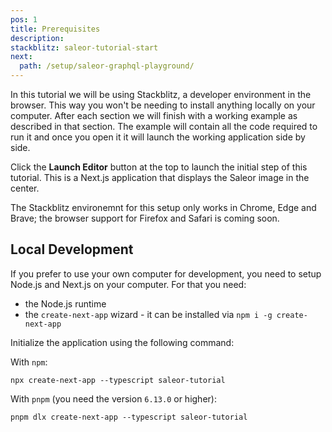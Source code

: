 ```yaml
---
pos: 1
title: Prerequisites 
description: 
stackblitz: saleor-tutorial-start
next:
  path: /setup/saleor-graphql-playground/ 
---
```


In this tutorial we will be using Stackblitz, a developer environment in the browser. This way you won't be needing to install anything locally on your computer. After each section we will finish with a working example as described in that section. The example will contain all the code required to run it and once you open it it will launch the working application side by side.

Click the **Launch Editor** button at the top to launch the initial step of this tutorial. This is a Next.js application that displays the Saleor image in the center.

The Stackblitz environemnt for this setup only works in Chrome, Edge and Brave; the browser support for Firefox and Safari is coming soon.

## Local Development

If you prefer to use your own computer for development, you need to setup Node.js and Next.js on your computer. For that you need:

* the Node.js runtime
* the `create-next-app` wizard - it can be installed via `npm i -g create-next-app`

Initialize the application using the following command:

With `npm`:

```
npx create-next-app --typescript saleor-tutorial
```

With `pnpm` (you need the version `6.13.0` or higher):

```
pnpm dlx create-next-app --typescript saleor-tutorial
```
